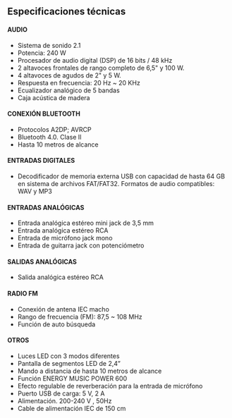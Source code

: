 ## Especificaciones técnicas

#### AUDIO
- Sistema de sonido 2.1
- Potencia: 240 W
- Procesador de audio digital (DSP) de 16 bits / 48 kHz
- 2 altavoces frontales de rango completo de 6,5" y 100 W.
- 4 altavoces de agudos de 2" y 5 W.
- Respuesta en frecuencia: 20 Hz ~ 20 KHz
- Ecualizador analógico de 5 bandas
- Caja acústica de madera

#### CONEXIÓN BLUETOOTH
- Protocolos A2DP; AVRCP
- Bluetooth 4.0. Clase II
- Hasta 10 metros de alcance

#### ENTRADAS DIGITALES
- Decodificador de memoria externa USB con capacidad de hasta 64 GB en sistema de archivos FAT/FAT32. Formatos de audio compatibles: WAV y MP3

#### ENTRADAS ANALÓGICAS
- Entrada analógica estéreo mini jack de 3,5 mm
- Entrada analógica estéreo RCA
- Entrada de micrófono jack mono
- Entrada de guitarra jack con potenciómetro

#### SALIDAS ANALÓGICAS
- Salida analógica estéreo RCA

#### RADIO FM
- Conexión de antena IEC macho
- Rango de frecuencia (FM): 87,5 ~ 108 MHz
- Función de auto búsqueda

#### OTROS
- Luces LED con 3 modos diferentes
- Pantalla de segmentos LED de 2,4”
- Mando a distancia de hasta 10 metros de alcance
- Función ENERGY MUSIC POWER 600
- Efecto regulable de reverberación para la entrada de micrófono
- Puerto USB de carga: 5 V, 2 A
- Alimentación. 200-240 V , 50Hz
- Cable de alimentación IEC de 150 cm

